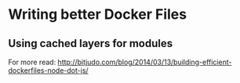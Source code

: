 # Writing better Docker Files

## Using cached layers for modules

For more read: http://bitjudo.com/blog/2014/03/13/building-efficient-dockerfiles-node-dot-js/